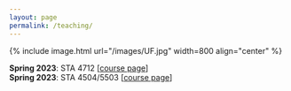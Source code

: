 ```yaml
---
layout: page
permalink: /teaching/
---
```

{% include image.html url="/images/UF.jpg" width=800 align="center" %}

**Spring 2023**: STA 4712 [[course page](/S23_STA4712)]  
**Spring 2023**: STA 4504/5503 [[course page](/S23_STA4504)]   
